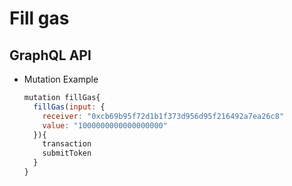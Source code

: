 
# Fill gas

## GraphQL API

- Mutation Example
  ```javascript
  mutation fillGas{
    fillGas(input: {
      receiver: "0xcb69b95f72d1b1f373d956d95f216492a7ea26c8"
      value: "1000000000000000000"
    }){
      transaction
      submitToken
    }
  }
  ```